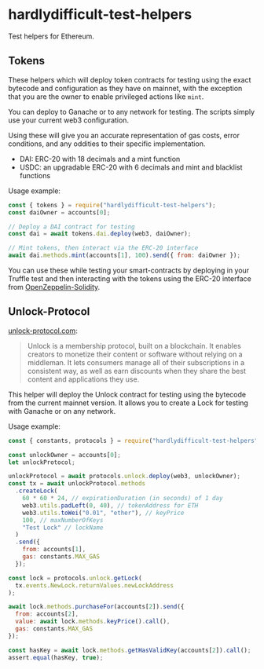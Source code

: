 # hardlydifficult-test-helpers

Test helpers for Ethereum.

## Tokens

These helpers which will deploy token contracts for testing using the exact bytecode and configuration as they have on mainnet, with the exception that you are the owner to enable privileged actions like `mint`.

You can deploy to Ganache or to any network for testing. The scripts simply use your current web3 configuration.

Using these will give you an accurate representation of gas costs, error conditions, and any oddities to their specific implementation.

 - DAI: ERC-20 with 18 decimals and a mint function
 - USDC: an upgradable ERC-20 with 6 decimals and mint and blacklist functions

Usage example: 

```javascript
const { tokens } = require("hardlydifficult-test-helpers");
const daiOwner = accounts[0];

// Deploy a DAI contract for testing
const dai = await tokens.dai.deploy(web3, daiOwner);

// Mint tokens, then interact via the ERC-20 interface
await dai.methods.mint(accounts[1], 100).send({ from: daiOwner });
```

You can use these while testing your smart-contracts by deploying in your Truffle test and then interacting with the tokens using the ERC-20 interface from [OpenZeppelin-Solidity](https://www.npmjs.com/package/openzeppelin-solidity).

## Unlock-Protocol

[unlock-protocol.com](https://unlock-protocol.com):
> Unlock is a membership protocol, built on a blockchain. It enables creators to monetize their content or software without relying on a middleman. It lets consumers manage all of their subscriptions in a consistent way, as well as earn discounts when they share the best content and applications they use.

This helper will deploy the Unlock contract for testing using the bytecode from the current mainnet version.  It allows you to create a Lock for testing with Ganache or on any network.

Usage example:

```javascript
const { constants, protocols } = require("hardlydifficult-test-helpers");

const unlockOwner = accounts[0];
let unlockProtocol;

unlockProtocol = await protocols.unlock.deploy(web3, unlockOwner);
const tx = await unlockProtocol.methods
  .createLock(
    60 * 60 * 24, // expirationDuration (in seconds) of 1 day
    web3.utils.padLeft(0, 40), // tokenAddress for ETH
    web3.utils.toWei("0.01", "ether"), // keyPrice
    100, // maxNumberOfKeys
    "Test Lock" // lockName
  )
  .send({
    from: accounts[1],
    gas: constants.MAX_GAS
  });

const lock = protocols.unlock.getLock(
  tx.events.NewLock.returnValues.newLockAddress
);

await lock.methods.purchaseFor(accounts[2]).send({
  from: accounts[2],
  value: await lock.methods.keyPrice().call(),
  gas: constants.MAX_GAS
});

const hasKey = await lock.methods.getHasValidKey(accounts[2]).call();
assert.equal(hasKey, true);
```

